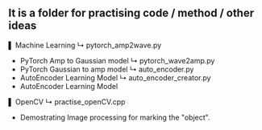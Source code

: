 It is a folder for practising code / method / other ideas
-
▌ Machine Learning 
↳  pytorch_amp2wave.py      
-  PyTorch Amp to Gaussian model
↳  pytorch_wave2amp.py
-  PyTorch Gaussian to amp model
↳  auto_encoder.py
-  AutoEncoder Learning Model
↳  auto_encoder_creator.py
-  AutoEncoder Learning Model

▌ OpenCV
↳  practise_openCV.cpp      
-  Demostrating Image processing for marking the "object".





